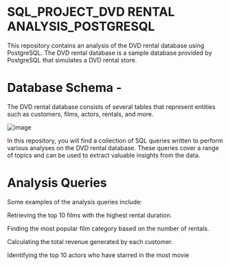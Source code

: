 # SQL_PROJECT_DVD RENTAL ANALYSIS_POSTGRESQL

This repository contains an analysis of the DVD rental database using PostgreSQL. The DVD rental database is a sample database provided by PostgreSQL that simulates a DVD rental store.

# Database Schema -

The DVD rental database consists of several tables that represent entities such as customers, films, actors, rentals, and more. 

![image](https://github.com/Shikha-Singh-Jadon/dvdrental/assets/132803116/b135e836-cf57-49e0-92d1-ea0bad432d9b)


In this repository, you will find a collection of SQL queries written to perform various analyses on the DVD rental database. These queries cover a range of topics and can be used to extract valuable insights from the data.

# Analysis Queries

Some examples of the analysis queries include:

Retrieving the top 10 films with the highest rental duration.

Finding the most popular film category based on the number of rentals.

Calculating the total revenue generated by each customer.

Identifying the top 10 actors who have starred in the most movie

